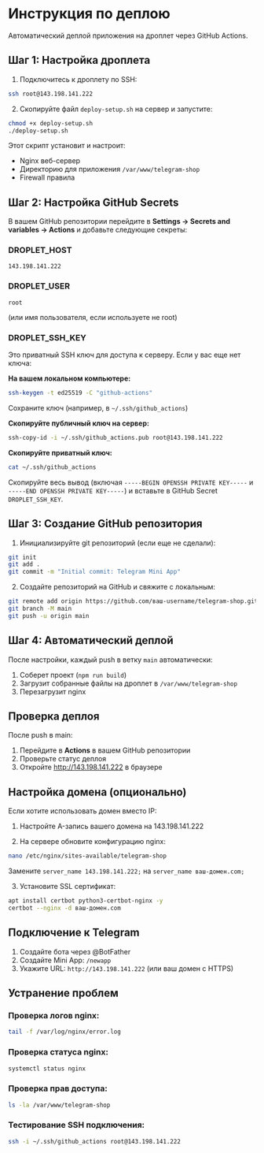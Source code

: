 # Инструкция по деплою

Автоматический деплой приложения на дроплет через GitHub Actions.

## Шаг 1: Настройка дроплета

1. Подключитесь к дроплету по SSH:

```bash
ssh root@143.198.141.222
```

2. Скопируйте файл `deploy-setup.sh` на сервер и запустите:

```bash
chmod +x deploy-setup.sh
./deploy-setup.sh
```

Этот скрипт установит и настроит:

- Nginx веб-сервер
- Директорию для приложения `/var/www/telegram-shop`
- Firewall правила

## Шаг 2: Настройка GitHub Secrets

В вашем GitHub репозитории перейдите в **Settings → Secrets and variables → Actions** и добавьте следующие секреты:

### DROPLET_HOST

```
143.198.141.222
```

### DROPLET_USER

```
root
```

(или имя пользователя, если используете не root)

### DROPLET_SSH_KEY

Это приватный SSH ключ для доступа к серверу. Если у вас еще нет ключа:

**На вашем локальном компьютере:**

```bash
ssh-keygen -t ed25519 -C "github-actions"
```

Сохраните ключ (например, в `~/.ssh/github_actions`)

**Скопируйте публичный ключ на сервер:**

```bash
ssh-copy-id -i ~/.ssh/github_actions.pub root@143.198.141.222
```

**Скопируйте приватный ключ:**

```bash
cat ~/.ssh/github_actions
```

Скопируйте весь вывод (включая `-----BEGIN OPENSSH PRIVATE KEY-----` и `-----END OPENSSH PRIVATE KEY-----`) и вставьте в GitHub Secret `DROPLET_SSH_KEY`.

## Шаг 3: Создание GitHub репозитория

1. Инициализируйте git репозиторий (если еще не сделали):

```bash
git init
git add .
git commit -m "Initial commit: Telegram Mini App"
```

2. Создайте репозиторий на GitHub и свяжите с локальным:

```bash
git remote add origin https://github.com/ваш-username/telegram-shop.git
git branch -M main
git push -u origin main
```

## Шаг 4: Автоматический деплой

После настройки, каждый push в ветку `main` автоматически:

1. Соберет проект (`npm run build`)
2. Загрузит собранные файлы на дроплет в `/var/www/telegram-shop`
3. Перезагрузит nginx

## Проверка деплоя

После push в main:

1. Перейдите в **Actions** в вашем GitHub репозитории
2. Проверьте статус деплоя
3. Откройте http://143.198.141.222 в браузере

## Настройка домена (опционально)

Если хотите использовать домен вместо IP:

1. Настройте A-запись вашего домена на 143.198.141.222

2. На сервере обновите конфигурацию nginx:

```bash
nano /etc/nginx/sites-available/telegram-shop
```

Замените `server_name 143.198.141.222;` на `server_name ваш-домен.com;`

3. Установите SSL сертификат:

```bash
apt install certbot python3-certbot-nginx -y
certbot --nginx -d ваш-домен.com
```

## Подключение к Telegram

1. Создайте бота через @BotFather
2. Создайте Mini App: `/newapp`
3. Укажите URL: `http://143.198.141.222` (или ваш домен с HTTPS)

## Устранение проблем

### Проверка логов nginx:

```bash
tail -f /var/log/nginx/error.log
```

### Проверка статуса nginx:

```bash
systemctl status nginx
```

### Проверка прав доступа:

```bash
ls -la /var/www/telegram-shop
```

### Тестирование SSH подключения:

```bash
ssh -i ~/.ssh/github_actions root@143.198.141.222
```
